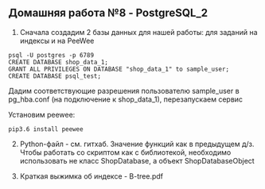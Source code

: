 ## Домашняя работа №8 - PostgreSQL_2

1. Сначала создадим 2 базы данных для нашей работы: для заданий на индексы и на PeeWee
```
psql -U postgres -p 6789
CREATE DATABASE shop_data_1;
GRANT ALL PRIVILEGES ON DATABASE "shop_data_1" to sample_user;
CREATE DATABASE psql_test;
```
Дадим соответствующие разрешения пользователю sample_user в pg_hba.conf (на подключение к shop_data_1), перезапускаем сервис

Установим peewee:
```
pip3.6 install peewee
```

2. Python-файл - см. гитхаб. Значение функций как в предыдущем д/з.  
Чтобы работать со скриптом как с библиотекой, необходимо использовать не класс ShopDatabase, а объект ShopDatabaseObject

3. Краткая выжимка об индексе - B-tree.pdf